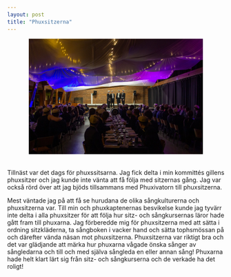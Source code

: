 ```yaml
---
layout: post
title: "Phuxsitzerna"
---
```


<div style="text-align:center;">
    <img style="width:80%" src="/assets/fuksisitsit-jani-mannonen-15.jpg">
</div>
<br>

Tillnäst var det dags för phuxssitsarna. Jag fick delta i min kommittés gillens phuxsitzer och jag kunde inte vänta att få följa med sitzernas gång. Jag var också rörd över att jag bjöds tillsammans med Phuxivatorn till phuxsitzerna.

Mest väntade jag på att få se hurudana de olika sångkulturerna och phuxsitzerna var. Till min och phuxkaptenernas besvikelse kunde jag tyvärr inte delta i alla phuxsitzer för att följa hur sitz- och sångkursernas läror hade gått fram till phuxarna. Jag förberedde mig för phuxsitzerna med att sätta i ordning sitzkläderna, ta sångboken i vacker hand och sätta tophsmössan på och därefter vända näsan mot phuxsitzerna. Phuxsitzerna var riktigt bra och det var glädjande att märka hur phuxarna vågade önska sånger av sångledarna och till och med själva sångleda en eller annan sång! Phuxarna hade helt klart lärt sig från sitz- och sångkurserna och de verkade ha det roligt!
